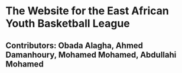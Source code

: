 # The Website for the East African Youth Basketball League
## Contributors: Obada Alagha, Ahmed Damanhoury, **Mohamed Mohamed**, Abdullahi Mohamed
